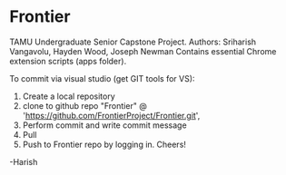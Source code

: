 # Frontier
TAMU Undergraduate Senior Capstone Project. Authors: Sriharish Vangavolu, Hayden Wood, Joseph Newman
Contains essential Chrome extension scripts (apps folder).

To commit via visual studio (get GIT tools for VS):

1. Create a local repository
2. clone to github repo "Frontier" @ 'https://github.com/FrontierProject/Frontier.git', 
3. Perform commit and write commit message
4. Pull
5. Push to Frontier repo by logging in. Cheers!

-Harish

